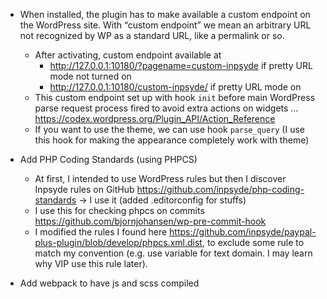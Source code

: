 - When installed, the plugin has to make available a custom endpoint on the WordPress site. With “custom endpoint” we mean an arbitrary URL not recognized by WP as a standard URL, like a permalink or so.
  - After activating, custom endpoint available at
    - http://127.0.0.1:10180/?pagename=custom-inpsyde if pretty URL mode not turned on
    - http://127.0.0.1:10180/custom-inpsyde/ if pretty URL mode on
  - This custom endpoint set up with hook `init` before main WordPress parse request process fired to avoid extra actions on widgets ... https://codex.wordpress.org/Plugin_API/Action_Reference
  - If you want to use the theme, we can use hook `parse_query` (I use this hook for making the appearance completely work with theme)

- Add PHP Coding Standards (using PHPCS)
  - At first, I intended to use WordPress rules but then I discover Inpsyde rules on GitHub https://github.com/inpsyde/php-coding-standards -> I use it (added .editorconfig for stuffs)
  - I use this for checking phpcs on commits https://github.com/bjornjohansen/wp-pre-commit-hook
  - I modified the rules I found here https://github.com/inpsyde/paypal-plus-plugin/blob/develop/phpcs.xml.dist, to exclude some rule to match my convention (e.g. use variable for text domain. I may learn why VIP use this rule later).
  
- Add webpack to have js and scss compiled
